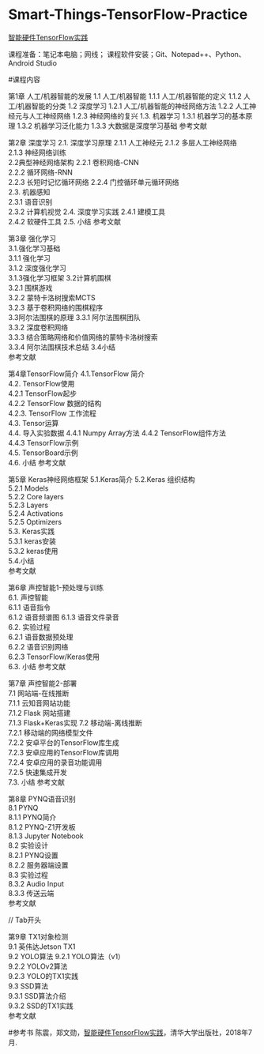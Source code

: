 # Smart-Things-TensorFlow-Practice
[智能硬件TensorFlow实践](https://item.jd.com/12400108.html)

课程准备：笔记本电脑；网线；
课程软件安装；Git、Notepad++、Python、Android Studio

#课程内容

第1章 人工/机器智能的发展
1.1 人工/机器智能
1.1.1 人工/机器智能的定义
1.1.2 人工/机器智能的分类
1.2 深度学习
1.2.1 人工/机器智能的神经网络方法
1.2.2 人工神经元与人工神经网络
1.2.3 神经网络的复兴
1.3. 机器学习
1.3.1 机器学习的基本原理
1.3.2 机器学习泛化能力
1.3.3 大数据是深度学习基础
参考文献

第2章 深度学习
2.1. 深度学习原理	
2.1.1 人工神经元	
2.1.2 多层人工神经网络	
2.1.3 神经网络训练	
2.2典型神经网络架构	
2.2.1 卷积网络-CNN	
2.2.2 循环网络-RNN	
2.2.3 长短时记忆循环网络	
2.2.4 门控循环单元循环网络	
2.3. 机器感知	
2.3.1 语音识别	
2.3.2 计算机视觉	
2.4. 深度学习实践	
2.4.1 建模工具	
2.4.2 软硬件工具	
2.5. 小结	
参考文献	

第3章 强化学习	
3.1.强化学习基础	
3.1.1 强化学习	
3.1.2 深度强化学习	
3.1.3强化学习框架	
3.2计算机围棋	
3.2.1 围棋游戏	
3.2.2 蒙特卡洛树搜索MCTS	
3.2.3 基于卷积网络的围棋程序	
3.3阿尔法围棋的原理	
3.3.1 阿尔法围棋团队	
3.3.2 深度卷积网络	
3.3.3 结合策略网络和价值网络的蒙特卡洛树搜索	
3.3.4 阿尔法围棋技术总结	
3.4小结	
参考文献	

第4章TensorFlow简介	
4.1.TensorFlow 简介	
4.2. TensorFlow使用	
4.2.1 TensorFlow起步	
4.2.2 TensorFlow 数据的结构	
4.2.3. TensorFlow 工作流程	
4.3. Tensor运算	
4.4. 导入实验数据	
4.4.1 Numpy Array方法	
4.4.2 TensorFlow组件方法	
4.4.3 TensorFlow示例	
4.5. TensorBoard示例	
4.6. 小结	
参考文献	

第5章 Keras神经网络框架	
5.1.Keras简介	
5.2.Keras 组织结构	
5.2.1 Models	
5.2.2 Core layers	
5.2.3 Layers	
5.2.4 Activations	
5.2.5 Optimizers	
5.3. Keras实践	
5.3.1 keras安装	
5.3.2 keras使用	
5.4.小结	
参考文献	

第6章 声控智能1-预处理与训练	
6.1. 声控智能	
6.1.1 语音指令	
6.1.2 语音频谱图	
6.1.3 语音文件录音	
6.2. 实验过程	
6.2.1 语音数据预处理	
6.2.2 语音识别网络	
6.2.3 TensorFlow/Keras使用	
6.3. 小结	
参考文献	

第7章 声控智能2-部署	
7.1 网站端-在线推断	
7.1.1 云知音网站功能	
7.1.2 Flask 网站搭建	
7.1.3 Flask+Keras实现	
7.2 移动端-离线推断	
7.2.1 移动端的网络模型文件	
7.2.2 安卓平台的TensorFlow库生成	
7.2.3 安卓应用的TensorFlow库调用	
7.2.4 安卓应用的录音功能调用	
7.2.5 快速集成开发	
7.3. 小结	
参考文献	

第8章 PYNQ语音识别	
8.1 PYNQ	
8.1.1 PYNQ简介	
8.1.2 PYNQ-Z1开发板	
8.1.3 Jupyter Notebook	
8.2 实验设计	
8.2.1 PYNQ设置	
8.2.2 服务器端设置	
8.3 实验过程	
8.3.2 Audio Input	
8.3.3 传送云端	
参考文献	

<html> // Tab开头
    <title>Markdown</title>

第9章  TX1对象检测	
 9.1 英伟达Jetson TX1	
 9.2 YOLO算法	
 9.2.1  YOLO算法（v1）	
 9.2.2  YOLOv2算法	
 9.2.3 YOLO的TX1实践	
 9.3 SSD算法	
 9.3.1 SSD算法介绍	
 9.3.2 SSD的TX1实践	
参考文献	
</html>

#参考书 
陈震，郑文勋，[智能硬件TensorFlow实践](https://item.jd.com/12400108.html)，清华大学出版社，2018年7月. 
